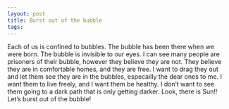 ```yaml
---
layout: post
title: Burst out of the bubble
tags:
---
```

Each of us is confined to bubbles. The bubble has been there when we were born. The bubble is invisible to our eyes. I can see many people are prisoners of their bubble, however they believe they are not. They believe they are in comfortable homes, and they are free. I want to drag they out and let them see they are in the bubbles, especailly the dear ones to me. I want them to live freely, and I want them be healthy. I don’t want to see them going to a dark path that is only getting darker. Look, there is Sun!! Let’s burst out of the bubble!


